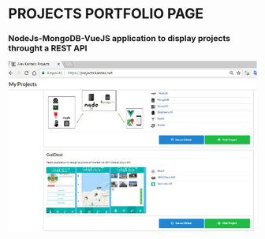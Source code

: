 # PROJECTS PORTFOLIO PAGE

### NodeJs-MongoDB-VueJS application to display projects throught a REST API

![Procets Screen](./public/images/screen.jpg)